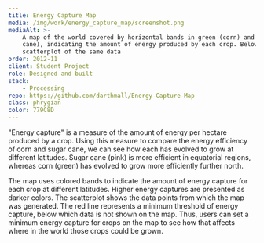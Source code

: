 ```yaml
---
title: Energy Capture Map
media: /img/work/energy_capture_map/screenshot.png
mediaAlt: >-
    A map of the world covered by horizontal bands in green (corn) and magenta (sugar
    cane), indicating the amount of energy produced by each crop. Below the map is a
    scatterplot of the same data
order: 2012-11
client: Student Project
role: Designed and built
stack:
    - Processing
repo: https://github.com/darthmall/Energy-Capture-Map
class: phrygian
color: 779C8D
---
```


"Energy capture" is a measure of the amount of energy per hectare produced by a crop.
Using this measure to compare the energy efficiency of corn and sugar cane, we can see how
each has evolved to grow at different latitudes. Sugar cane (pink) is more efficient in
equatorial regions, whereas corn (green) has evolved to grow more efficiently further
north.

The map uses colored bands to indicate the amount of energy capture for each crop at
different latitudes. Higher energy captures are presented as darker colors.  The
scatterplot shows the data points from which the map was generated. The red line
represents a minimum threshold of energy capture, below which data is not shown on the
map. Thus, users can set a minimum energy capture for crops on the map to see how that
affects where in the world those crops could be grown.
